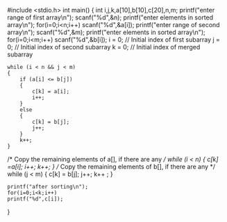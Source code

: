 #include <stdio.h>
int main()
{
int i,j,k,a[10],b[10],c[20],n,m;
       printf("enter range of first array\n");
   scanf("%d",&n);
   printf("enter elements in sorted array\n");
   for(i=0;i<n;i++)
    scanf("%d",&a[i]);
 printf("enter range of second array\n");
   scanf("%d",&m);
   printf("enter elements in sorted array\n");
   for(i=0;i<m;i++)
    scanf("%d",&b[i]);
    i = 0; // Initial index of first subarray
    j = 0; // Initial index of second subarray
    k = 0; // Initial index of merged subarray

    while (i < n && j < m)
    {
        if (a[i] <= b[j])
        {
            c[k] = a[i];
            i++;
        }
        else
        {
            c[k] = b[j];
            j++;
        }
        k++;
    }
  /* Copy the remaining elements of a[], if there are any */
    while (i < n)
    {
        c[k] =a[i];
        i++;
        k++;
    }
  /* Copy the remaining elements of b[], if there are any */
    while (j < m)
    {
        c[k] = b[j];
        j++;
        k++ ;
}
    
    printf("after sorting\n");
    for(i=0;i<k;i++)
    printf("%d",c[i]);

}
